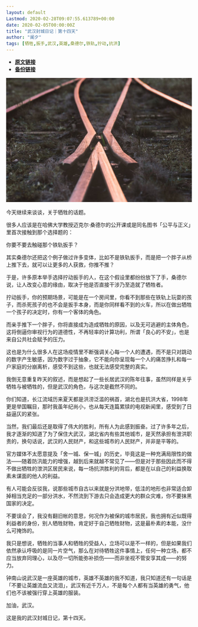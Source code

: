 ```yaml
---
layout: default
Lastmod: 2020-02-28T09:07:55.613789+00:00
date: 2020-02-05T00:00:00Z
title: "武汉封城日记｜第十四天"
author: "阑夕"
tags: [牺牲,扳手,武汉,英雄,桑德尔,铁轨,拧动,抗洪]
---
```


* [**原文链接**](http://mp.weixin.qq.com/s?__biz=MjM5NzY2OTE2MQ==&mid=2652224538&idx=2&sn=b159cf1a07750bd56e159f3301882622&chksm=bd376c5c8a40e54a495888b241f398e42ec002db108e8b3ce58852e2c7e8f1b404fcc229722b#rd)
* [**备份链接**](http://archive.today/QlYsh)


![](/images/post/115400a05d06b753ea7cd967a900b11f.jpg)

今天继续来谈谈，关于牺牲的话题。

很多人应该是在哈佛大学教授迈克尔·桑德尔的公开课或是同名图书「公平与正义」里首次接触到那个选择题的：

你要不要去触碰那个铁轨扳手？

其实桑德尔还把这个例子做过许多变体，比如不是铁轨扳手，而是把一个胖子从桥上推下去，就可以让更多的人获救，你推不推？

于是，许多原本举手选择拧动扳手的人，在这个假设里都纷纷放下了手，桑德尔说，让人改变心意的缘由，取决于他是否直接干涉乃至造就了牺牲者。

拧动扳手，你的预期场景，可能是在一个房间里，你看不到那些在铁轨上玩耍的孩子，而杀死孩子的也不会是扳手本身，而是你同样看不到的火车，所以在做出牺牲一个孩子的决定时，你有一个客体的角色。

而亲手推下一个胖子，你将直接成为造成牺牲的原因，以及无可逃避的主体角色，这将倒逼你审视行为的道德性，不再轻率的计算功利，所谓「良心的不安」，也是来自公共社会赋予的压力。

这也是为什么很多人在这场疫情里不断强调关心每一个人的遭遇，而不是只对跳动的数字产生敏感，因为数字过于抽象，它不能向你呈现每一个人的痛苦挣扎和每一户家庭的分崩离析，感受不到这些，也就无法感受完整的真实。

我倒无意重复昨天的叙述，而是想起了一些长居武汉的陈年往事，虽然同样是关乎牺牲与被牺牲的，但是武汉的角色，与这次是截然不同的。

你们知道，长江流域历来夏天都是洪涝泛滥的祸首，湖北也是抗洪大省，1998年更是举国瞩目，那时我虽年纪尚小，也从每天连篇累牍的电视新闻里，感受到了日益逼仄的紧张。

当然，我们最后还是取得了伟大的胜利，所有人为此感到振奋。过了许多年之后，我才逐渐的知道了为了保住大武汉，湖北省内有些其他城市，是天然承担有泄洪职责的，换句话说，武汉的人民财产，和这些城市的人民财产，并非是平等的。

官方媒体不太愿意提及「舍一城、保一城」的历史，毕竟这是一种充满局限性的做法——随着防汛能力的增强，越到后来就越不常见了——但是对于那些因此而不得不做出牺牲的泄洪区居民来说，每一场抗洪胜利的背后，都是在以自己的利益换取素未谋面的他人的利益。

有人可能会反驳我，说那些城市自古以来就是分洪地带，低洼的地形也非常适合卸掉相当充足的一部分洪水，不然流到下游去只会造成更大的群众灾难，你不要抹黑国家的决定。

不要误会了，我没有翻旧帐的意思，何况作为被保的城市居民，我也拥有近似既得利益者的身份，别人牺牲财物，肯定好于自己牺牲财物，这是最朴素的本能，没什么可掩饰的。

我只是想说，牺牲的当事人和牺牲的受益人，立场可以是不一样的，但是如果我们依然承认呼吸的是同一片空气，那么在对待牺牲这件事情上，任何一种立场，都不应当放弃同理心，以及尽一切所能弥补损伤——而非坐视不管安享其成——的努力。

钟南山说武汉是一座英雄的城市，英雄不英雄的我不知道，我只知道还有一句话是「不要让英雄流血又流泪」，武汉有近千万人，不是每个人都有当英雄的勇气，他们也不该被强行穿上英雄的服装。

加油，武汉。

这是我的武汉封城日记，第十四天。

